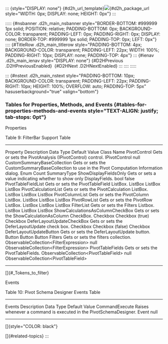 ::: {style="DISPLAY: none"}
[](ms-xhelp:///?Id=d2h_url_template){#d2h_url_template}![](!package_url!){#d2h_package_url style="WIDTH: 0px; DISPLAY: none; HEIGHT: 0px"}
:::

::::: {#nsbanner .d2h_main_nsbanner style="BORDER-BOTTOM: #999999 1px solid; POSITION: relative; PADDING-BOTTOM: 0px; BACKGROUND-COLOR: transparent; PADDING-LEFT: 0px; PADDING-RIGHT: 0px; DISPLAY: none; BORDER-TOP: #999999 1px solid; PADDING-TOP: 0px; LEFT: 0px"}
:::: {#TitleRow .d2h_main_titlerow style="PADDING-BOTTOM: 4px; BACKGROUND-COLOR: transparent; PADDING-LEFT: 22px; WIDTH: 100%; PADDING-RIGHT: 10px; DISPLAY: none; PADDING-TOP: 4px"}
::: {#ienav .d2h_main_ienav style="DISPLAY: none"}
[](ms-xhelp:///?Id=e9048ca4-69d2-4f96-8fd1-485b2c954250){#D2HPrevious .D2HPreviousEnabled}  [](ms-xhelp:///?Id=1aae38f0-3087-4c09-93d7-c9d71d530fd6){#D2HNext .D2HNextEnabled}
:::
::::
:::::

::: {#nstext .d2h_main_nstext style="PADDING-BOTTOM: 10px; BACKGROUND-COLOR: transparent; PADDING-LEFT: 22px; PADDING-RIGHT: 10px; HEIGHT: 100%; OVERFLOW: auto; PADDING-TOP: 5px" hasuserbackground="true" valign="bottom"}
### Tables for Properties, Methods, and Events {#tables-for-properties-methods-and-events style="TEXT-ALIGN: justify; tab-stops: 0pt"}

Properties

Table 9: FilterBar Support Table

  ---------------------------------- -------------------------------------------------------------------------------------------------- ------------------------------------------ ------------------ ------------------------------------------
  Property                           Description                                                                                        Data Type                                  Default Value      Class Name
  PivotControl                       Gets or sets the PivotAnalysis (IPivotControl) control.                                            IPivotControl                              null                
  CustomSummaryBaseCollection        Gets or sets the CustomSummaryBaseCollection to use in the Pivot Computation Information dialog.   Enum                                       Count              SummaryType
  ShowDisplayFieldsOnly              Gets or sets a value indicating whether to show only DisplayFields.                                bool                                       false               
  PivotTableFieldList                Gets or sets the PivotTableField ListBox.                                                          ListBox                                    ListBox            ListBox
  PivotCalculationList               Gets or sets the PivotCalculation ListBox.                                                         ListBox                                    ListBox            ListBox
  PivotColumnList                    Gets or sets the PivotColumn ListBox.                                                              ListBox                                    ListBox            ListBox
  PivotRowList                       Gets or sets the PivotRow ListBox.                                                                 ListBox                                    ListBox            ListBox
  FilterList                         Gets or sets the Filters Listbox.                                                                  ListBox                                    ListBox            ListBox
  ShowCalculationsAsColumnCheckBox   Gets or sets the ShowCalculationAsColumn CheckBox.                                                 Checkbox                                   Checkbox (true)    Checkbox
  DeferLayoutUpdateCheckBox          Gets or sets the DeferLayoutUpdate check box.                                                      Checkbox                                   Checkbox (false)   Checkbox
  DeferLayoutUpdateButton            Gets or sets the DeferLayoutUpdate button.                                                         Button                                     Button             Button
  Filters                            Gets or sets the filters collection.                                                               ObservableCollection\<FilterExpression\>   null               ObservableCollection\<FilterExpression\>
  PivotTableFields                   Gets or sets the PivotTableFields.                                                                 ObservableCollection\<PivotTableField\>    null               ObservableCollection\<PivotTableField\>
  ---------------------------------- -------------------------------------------------------------------------------------------------- ------------------------------------------ ------------------ ------------------------------------------

[]{#_Tokens_to_filter} 

Events

Table 10: Pivot Schema Designer Events Table

  ---------------- ------------------------------------------------------------------- ----------- ---------------
  Events           Description                                                         Data Type   Default Value
  CommandExecute   Raises whenever a command is executed in the PivotSchemaDesigner.   Event       null
  ---------------- ------------------------------------------------------------------- ----------- ---------------

[]{style="COLOR: black"} 

[]{#related-topics}
:::
